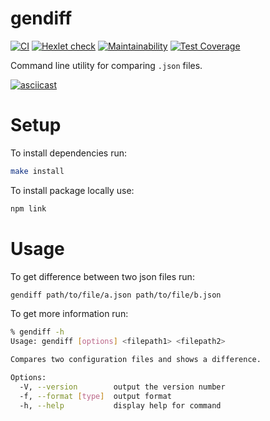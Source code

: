 # gendiff

[![CI](https://github.com/AlexCarp/frontend-project-lvl2/workflows/CI/badge.svg)](https://github.com/AlexCarp/frontend-project-lvl2/actions?query=workflow%3ACI)
[![Hexlet check](https://github.com/AlexCarp/frontend-project-lvl2/workflows/hexlet-check/badge.svg)](https://github.com/AlexCarp/frontend-project-lvl2/actions)
[![Maintainability](https://api.codeclimate.com/v1/badges/9f79318ce9424b55becc/maintainability)](https://codeclimate.com/github/AlexCarp/frontend-project-lvl2/maintainability)
[![Test Coverage](https://api.codeclimate.com/v1/badges/9f79318ce9424b55becc/test_coverage)](https://codeclimate.com/github/AlexCarp/frontend-project-lvl2/test_coverage)

Command line utility for comparing `.json` files.

[![asciicast](https://asciinema.org/a/zPcrQXJGvTmwyDXdKqNZoNgxD.svg)](https://asciinema.org/a/zPcrQXJGvTmwyDXdKqNZoNgxD)

# Setup
To install dependencies run: 
```bash
make install
```
To install package locally use:
```bash
npm link
```
# Usage
To get difference between two json files run: 
```bash
gendiff path/to/file/a.json path/to/file/b.json 
```
To get more information run:
```bash
% gendiff -h
Usage: gendiff [options] <filepath1> <filepath2>

Compares two configuration files and shows a difference.

Options:
  -V, --version        output the version number
  -f, --format [type]  output format
  -h, --help           display help for command
```

